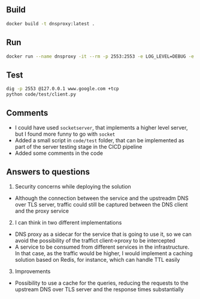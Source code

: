 

## Build

```bash
docker build -t dnsproxy:latest .
```

## Run

```bash
docker run --name dnsproxy -it --rm -p 2553:2553 -e LOG_LEVEL=DEBUG -e BIND_IP=0.0.0.0 dnsproxy:latest
```

## Test

```bash
dig -p 2553 @127.0.0.1 www.google.com +tcp
python code/test/client.py
```

## Comments

- I could have used `socketserver`, that implements a higher level server, but I found more funny to go with `socket`
- Added a small script in `code/test` folder, that can be implemented as part of the server testing stage in the CICD pipeline
- Added some comments in the code

## Answers to questions

1. Security concerns while deploying the solution
  
  - Although the connection between the service and the upstreadm DNS over TLS server, traffic could still be captured between the DNS client and the proxy service

2. I can think in two different implementations
  
  - DNS proxy as a sidecar for the service that is going to use it, so we can avoid the possibility of the traffict client->proxy to be intercepted
  - A service to be consumed from different services in the infrastructure. In that case, as the traffic would be higher, I would implement a caching solution based on Redis, for instance, which can handle TTL easily

3. Improvements

  - Possibility to use a cache for the queries, reducing the requests to the upstream DNS over TLS server and the response times substantially

